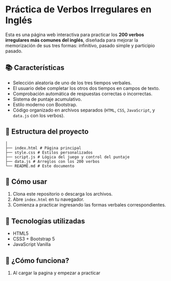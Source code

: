 # Práctica de Verbos Irregulares en Inglés

Esta es una página web interactiva para practicar los **200 verbos irregulares más comunes del inglés**, diseñada para mejorar la memorización de sus tres formas: infinitivo, pasado simple y participio pasado.

## 📚 Características

- Selección aleatoria de uno de los tres tiempos verbales.
- El usuario debe completar los otros dos tiempos en campos de texto.
- Comprobación automática de respuestas correctas o incorrectas.
- Sistema de puntaje acumulativo.
- Estilo moderno con Bootstrap.
- Código organizado en archivos separados (`HTML`, `CSS`, `JavaScript`, y `data.js` con los verbos).

## 📁 Estructura del proyecto
```plain
│
├── index.html # Página principal
├── style.css # Estilos personalizados
├── script.js # Lógica del juego y control del puntaje
├── data.js # Arreglos con los 200 verbos
└── README.md # Este documento

```
## 🚀 Cómo usar

1. Clona este repositorio o descarga los archivos.
2. Abre `index.html` en tu navegador.
3. Comienza a practicar ingresando las formas verbales correspondientes.

## 📌 Tecnologías utilizadas

- HTML5
- CSS3 + Bootstrap 5
- JavaScript Vanilla

## 🧠 ¿Cómo funciona?

1. Al cargar la pagina y empezar a practicar
